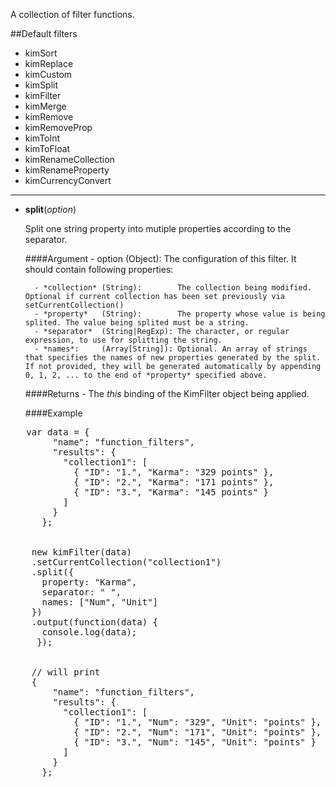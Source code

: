 A collection of filter functions.

##Default filters
  - kimSort
  - kimReplace
  - kimCustom
  - kimSplit
  - kimFilter
  - kimMerge
  - kimRemove
  - kimRemoveProp
  - kimToInt 
  - kimToFloat
  - kimRenameCollection
  - kimRenameProperty 
  - kimCurrencyConvert

--------------------------------------------------------------

- **split**(*option*)

    Split one string property into mutiple properties according to the separator.

    ####Argument
      - option (Object): The configuration of this filter. It should contain following properties:

        - *collection* (String):        The collection being modified. Optional if current collection has been set previously via setCurrentCollection()
        - *property*   (String):        The property whose value is being splited. The value being splited must be a string.
        - *separator*  (String|RegExp): The character, or regular expression, to use for splitting the string.
        - *names*:     (Array[String]): Optional. An array of strings that specifies the names of new properties generated by the split. If not provided, they will be generated automatically by appending 0, 1, 2, ... to the end of *property* specified above.
        
    ####Returns
      - The *this* binding of the KimFilter object being applied.
      
    ####Example
<pre>
   var data = {
        "name": "function_filters",
        "results": {
          "collection1": [
            { "ID": "1.", "Karma": "329 points" },
            { "ID": "2.", "Karma": "171 points" },
            { "ID": "3.", "Karma": "145 points" }
          ]
        }
      };


    new kimFilter(data)
    .setCurrentCollection("collection1")
    .split({
      property: "Karma",
      separator: " ",
      names: ["Num", "Unit"]
    })
    .output(function(data) {
      console.log(data);
     });


    // will print
    {
        "name": "function_filters",
        "results": {
          "collection1": [
            { "ID": "1.", "Num": "329", "Unit": "points" },
            { "ID": "2.", "Num": "171", "Unit": "points" },
            { "ID": "3.", "Num": "145", "Unit": "points" }
          ]
        }
      };
</pre>
